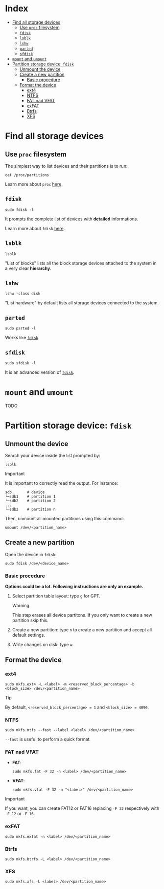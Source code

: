# Index <!-- omit from toc -->

- [Find all storage devices](#find-all-storage-devices)
  - [Use `proc` filesystem](#use-proc-filesystem)
  - [`fdisk`](#fdisk)
  - [`lsblk`](#lsblk)
  - [`lshw`](#lshw)
  - [`parted`](#parted)
  - [`sfdisk`](#sfdisk)
- [`mount` and `umount`](#mount-and-umount)
- [Partition storage device: `fdisk`](#partition-storage-device-fdisk)
  - [Unmount the device](#unmount-the-device)
  - [Create a new partition](#create-a-new-partition)
    - [Basic procedure](#basic-procedure)
  - [Format the device](#format-the-device)
    - [ext4](#ext4)
    - [NTFS](#ntfs)
    - [FAT nad VFAT](#fat-nad-vfat)
    - [exFAT](#exfat)
    - [Btrfs](#btrfs)
    - [XFS](#xfs)

# Find all storage devices

## Use `proc` filesystem

The simplest way to list devices and their partitions is to run:

```shell
cat /proc/partitions
```

Learn more about `proc` [here](Kernel/Drivers/proc%20drivers.md).

## `fdisk`

```shell
sudo fdisk -l
```

It prompts the complete list of devices with **detailed** informations.

Learn more about `fdisk` [here](#partition-storage-device-fdisk).

## `lsblk`

```shell
lsblk
```

"List of blocks" lists all the block storage devices attached to the system in a very clear **hierarchy**.

## `lshw`

```shell
lshw -class disk
```

"List hardware" by default lists all storage devices connected to the system.

## `parted`

```shell
sudo parted -l
```

Works like [`fdisk`](#fdisk).

## `sfdisk`

```shell
sudo sfdisk -l
```

It is an advanced version of [`fdisk`](#fdisk).

# `mount` and `umount`

TODO

# Partition storage device: `fdisk`

## Unmount the device

Search your device inside the list prompted by:

```shell
lsblk
```

> [!IMPORTANT]
>
> It is important to correctly read the output. For instance:
>
> ```shell
> sdb       # device
> └─sdb1    # partition 1
> └─sdb2    # partition 2
> ...
> └─sdb2    # partition n
> ```

Then, unmount all mounted partitions using this command:

```shell
umount /dev/<partition_name>
```

## Create a new partition

Open the device in `fdisk`:

```shell
sudo fdisk /dev/<device_name>
```

### Basic procedure

**Options could be a lot. Following instructions are only an example.**

1. Select partition table layout: type `g` for GPT.
   
   > [!WARNING]
   >
   > This step erases all device partitons. If you only want to create a new partition skip this.

2. Create a new partition: type `n` to create a new partition and accept all default settings.
3. Write changes on disk: type `w`.

## Format the device

### ext4

```shell
sudo mkfs.ext4 -L <label> -m <reserved_block_percentage> -b <block_size> /dev/<partition_name>
```

> [!TIP]
>
> By default, `<reserved_block_percentage> = 1` and `<block_size> = 4096`.

### NTFS

```shell
sudo mkfs.ntfs --fast --label <label> /dev/<partition_name>
```

`--fast` is useful to perform a quick format. 

### FAT nad VFAT

- **FAT**:
  
  ```shell
  sudo mkfs.fat -F 32 -n <label> /dev/<partition_name>
  ```

- **VFAT**:

  ```shell
  sudo mkfs.vfat -F 32 -n "<label>" /dev/<partition_name>
  ```

> [!IMPORTANT]
>
> If you want, you can create FAT12 or FAT16 replacing `-F 32` respectively with `-F 12` or `-F 16`.

### exFAT

```shell
sudo mkfs.exfat -n <label> /dev/<partition_name>
```

### Btrfs

```shell
sudo mkfs.btrfs -L <label> /dev/<partition_name>
```

### XFS

```shell
sudo mkfs.xfs -L <label> /dev/<partition_name>
```
